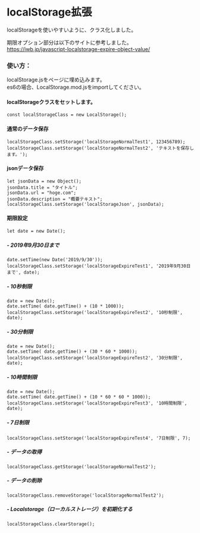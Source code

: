 # localStorage拡張  
 localStorageを使いやすいように、クラス化しました。

 期限オプション部分は以下のサイトに参考しました。  
<a href="https://iwb.jp/javascript-localstorage-expire-object-value/" target="_blank">https://iwb.jp/javascript-localstorage-expire-object-value/</a>  

 ### 使い方：
 localStorage.jsをページに埋め込みます。  
 es6の場合、LocalStorage.mod.jsをimportしてください。
 
  #### localStorageクラスをセットします。  
 ```const localStorageClass = new LocalStorage();```

#### 通常のデータ保存 

```  
localStorageClass.setStorage('localStorageNormalTest1', 123456789);
localStorageClass.setStorage('localStorageNormalTest2', 'テキストを保存します。');  
```  

#### jsonデータ保存
```
let jsonData = new Object();
jsonData.title = "タイトル";
jsonData.url = "hoge.com";
jsonData.description = "概要テキスト";
localStorageClass.setStorage('localStorageJson', jsonData);
```

#### 期限設定 
``` 
let date = new Date();
``` 
##### - 2019年9月30日まで
```  
date.setTime(new Date('2019/9/30'));
localStorageClass.setStorage('localStorageExpireTest1', '2019年9月30日まで', date);  
```  
##### - 10秒制限
```  
date = new Date();
date.setTime( date.getTime() + (10 * 1000));
localStorageClass.setStorage('localStorageExpireTest2', '10秒制限', date);  
```  
##### - 30分制限
```  
date = new Date();
date.setTime( date.getTime() + (30 * 60 * 1000));
localStorageClass.setStorage('localStorageExpireTest2', '30分制限', date);  
```  
##### - 10時間制限
```  
date = new Date();
date.setTime( date.getTime() + (10 * 60 * 60 * 1000));
localStorageClass.setStorage('localStorageExpireTest3', '10時間制限', date);  
```  
##### - 7日制限
```  
localStorageClass.setStorage('localStorageExpireTest4', '7日制限', 7);  
```  
##### - データの取得
```  
localStorageClass.getStorage('localStorageNormalTest2');  
```  
##### - データの削除
```  
localStorageClass.removeStorage('localStorageNormalTest2');  
```  
##### - Localstorage（ローカルストレージ）を初期化する
```  
localStorageClass.clearStorage();  
```
<br /><br /><br />





